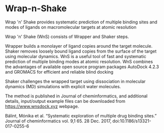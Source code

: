 # Wrap-n-Shake 


Wrap 'n' Shake provides systematic prediction of multiple binding sites and modes of ligands on macromolecular targets at atomic resolution

Wrap 'n' Shake (WnS) consists of Wrapper and Shaker steps. 

Wrapper builds a monolayer of ligand copies around the target molecule. Shaker removes loosely bound ligand copies from the surface of the target using molecular dynamics. WnS is a useful tool of fast and systematic prediction of multiple binding modes at atomic resolution. WnS combines the advantages of available open source program packages AutoDock 4.2.3 and GROMACS for efficient and reliable blind docking

Shaker challenges the wrapped target using dissociation in molecular dynamics (MD) simulations with explicit water molecules. 

The method is published in Journal of cheminformatics, and additional details, input/output example files can be downloaded from https://www.wnsdock.xyz webpage.

Bálint, Mónika et al. “Systematic exploration of multiple drug binding sites.” Journal of cheminformatics vol. 9,1 65. 28 Dec. 2017, doi:10.1186/s13321-017-0255-6
